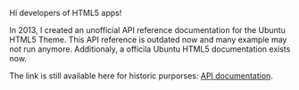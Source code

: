 Hi developers of HTML5 apps! 

In 2013, I created an unofficial API reference documentation for the Ubuntu HTML5 Theme. This API reference is outdated now and many example may not run anymore. Additionaly, a officila Ubuntu HTML5 documentation exists now.

The link is still available here for historic purporses: <a href="http://daniel-beck.org/ubuntu-html5-theme/">API documentation</a>.